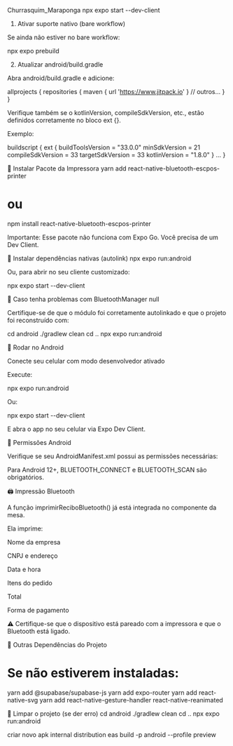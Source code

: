 Churrasquim_Maraponga
npx expo start --dev-client

1. Ativar suporte nativo (bare workflow)

Se ainda não estiver no bare workflow:

npx expo prebuild

2. Atualizar android/build.gradle

Abra android/build.gradle e adicione:

allprojects {
  repositories {
    maven { url 'https://www.jitpack.io' }
    // outros...
  }
}


Verifique também se o kotlinVersion, compileSdkVersion, etc., estão definidos corretamente no bloco ext {}.

Exemplo:

buildscript {
  ext {
    buildToolsVersion = "33.0.0"
    minSdkVersion = 21
    compileSdkVersion = 33
    targetSdkVersion = 33
    kotlinVersion = "1.8.0"
  }
  ...
}

🔌 Instalar Pacote da Impressora
yarn add react-native-bluetooth-escpos-printer
# ou
npm install react-native-bluetooth-escpos-printer


Importante: Esse pacote não funciona com Expo Go. Você precisa de um Dev Client.

🧪 Instalar dependências nativas (autolink)
npx expo run:android


Ou, para abrir no seu cliente customizado:

npx expo start --dev-client

🔄 Caso tenha problemas com BluetoothManager null

Certifique-se de que o módulo foi corretamente autolinkado e que o projeto foi reconstruído com:

cd android
./gradlew clean
cd ..
npx expo run:android

📱 Rodar no Android

Conecte seu celular com modo desenvolvedor ativado

Execute:

npx expo run:android


Ou:

npx expo start --dev-client


E abra o app no seu celular via Expo Dev Client.

🔐 Permissões Android

Verifique se seu AndroidManifest.xml possui as permissões necessárias:

<uses-permission android:name="android.permission.BLUETOOTH"/>
<uses-permission android:name="android.permission.BLUETOOTH_ADMIN"/>
<uses-permission android:name="android.permission.BLUETOOTH_CONNECT"/>
<uses-permission android:name="android.permission.BLUETOOTH_SCAN"/>
<uses-permission android:name="android.permission.ACCESS_FINE_LOCATION"/>


Para Android 12+, BLUETOOTH_CONNECT e BLUETOOTH_SCAN são obrigatórios.

🖨️ Impressão Bluetooth

A função imprimirReciboBluetooth() já está integrada no componente da mesa.

Ela imprime:

Nome da empresa

CNPJ e endereço

Data e hora

Itens do pedido

Total

Forma de pagamento

⚠️ Certifique-se que o dispositivo está pareado com a impressora e que o Bluetooth está ligado.

🧩 Outras Dependências do Projeto
# Se não estiverem instaladas:
yarn add @supabase/supabase-js
yarn add expo-router
yarn add react-native-svg
yarn add react-native-gesture-handler react-native-reanimated

🧽 Limpar o projeto (se der erro)
cd android
./gradlew clean
cd ..
npx expo run:android

criar novo apk internal distribution
  eas build -p android --profile preview

